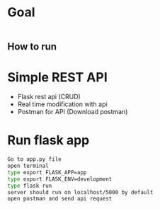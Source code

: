 # Goal
```This is a simple API that has CRUD functionality. I created this using python, flask and HTML. The reason for using python to create this api was as I am going to make Simple KanBan App for final Project using again Python, HTML and flask. So, This API will be helpful for my final Project. It has a simple front end.
```






## How to run 

# Simple REST API
- Flask rest api (CRUD)
- Real time modification with api
- Postman for API (Download postman)

# Run flask app
```bash
Go to app.py file
open terminal
type export FLASK_APP=app
type export FLASK_ENV=development
type flask run
server should run on localhost/5000 by default
open postman and send api request
```

